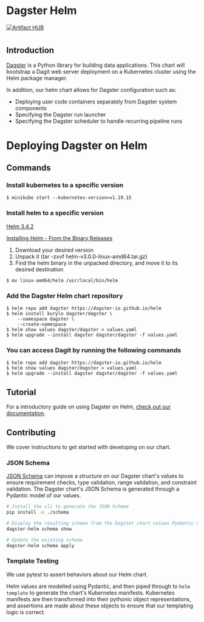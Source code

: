 # Dagster Helm

[![Artifact HUB](https://img.shields.io/endpoint?url=https://artifacthub.io/badge/repository/dagster)](https://artifacthub.io/packages/search?repo=dagster)

#


## Introduction

[Dagster](https://github.com/dagster-io/dagster) is a Python library for building data applications. This chart will bootstrap a Dagit web server deployment on a Kubernetes cluster using the Helm package manager.

In addition, our helm chart allows for Dagster configuration such as:

- Deploying user code containers separately from Dagster system components
- Specifying the Dagster run launcher
- Specifying the Dagster scheduler to handle recurring pipeline runs

# Deploying Dagster on Helm

## Commands

### Install kubernetes to a specific version

```shell
$ minikube start --kubernetes-version=v1.19.15
```

### Install helm to a specific version

[Helm 3.4.2](https://github.com/helm/helm/releases?q=helm+3.4.2&expanded=true)

[Installing Helm - From the Binary Releases](https://helm.sh/docs/intro/install/)

1. Download your desired version
2. Unpack it (tar -zxvf helm-v3.0.0-linux-amd64.tar.gz)
3. Find the helm binary in the unpacked directory, and move it to its desired destination

```shell
$ mv linux-amd64/helm /usr/local/bin/helm
```

### Add the Dagster Helm chart repository

```shell
$ helm repo add dagster https://dagster-io.github.io/helm
$ helm install kurylo dagster/dagster \
    --namespace dagster \
    --create-namespace
$ helm show values dagster/dagster > values.yaml
$ helm upgrade --install dagster dagster/dagster -f values.yaml
```

### You can access Dagit by running the following commands

```shell
$ helm repo add dagster https://dagster-io.github.io/helm
$ helm show values dagster/dagster > values.yaml
$ helm upgrade --install dagster dagster/dagster -f values.yaml
```

## Tutorial

For a introductory guide on using Dagster on Helm, [check out our documentation](https://docs.dagster.io/deployment/guides/kubernetes/deploying-with-helm).

## Contributing

We cover instructions to get started with developing on our chart.

### JSON Schema

[JSON Schema](https://helm.sh/docs/topics/charts/#schema-files) can impose a structure on our Dagster chart's values to ensure requirement
checks, type validation, range validation, and constraint validation. The Dagster chart's JSON Schema is generated through a Pydantic
model of our values.

```bash
# Install the cli to generate the JSON Schema
pip install -e ./schema

# Display the resulting schema from the Dagster chart values Pydantic model
dagster-helm schema show

# Update the existing schema
dagster-helm schema apply
```

### Template Testing

We use pytest to assert behaviors about our Helm chart.

Helm values are modelled using Pydantic, and then piped through to `helm template`
to generate the chart's Kubernetes manifests. Kubernetes manifests are then transformed into their pythonic object representations,
and assertions are made about these objects to ensure that our templating logic is correct.

